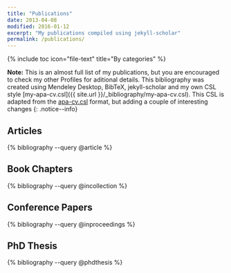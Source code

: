 ```yaml
---
title: "Publications"
date: 2013-04-08
modified: 2016-01-12
excerpt: "My publications compiled using jekyll-scholar"
permalink: /publications/
---
```


{% include toc icon="file-text" title="By categories" %}

**Note:** This is an almost full list of my publications, but you are encouraged to check my other Profiles for aditional details. This bibliography was created using Mendeley Desktop, BibTeX, jekyll-scholar and my own CSL style [my-apa-cv.csl]({{ site.url }}/_bibliography/my-apa-cv.csl). This CSL is adapted from the [apa-cv.csl](https://github.com/citation-style-language/styles-distribution/blob/master/apa-cv.csl) format, but adding a couple of interesting changes
{: .notice--info}



## Articles

{% bibliography --query @article %}

## Book Chapters

{% bibliography --query @incollection %}

## Conference Papers

{% bibliography --query @inproceedings %}

## PhD Thesis

{% bibliography --query @phdthesis %}



